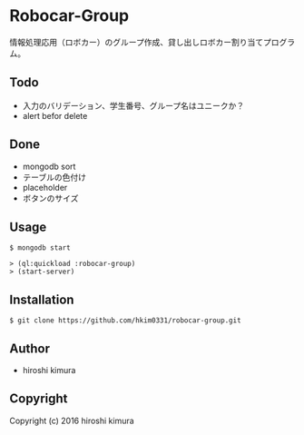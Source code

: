 # Robocar-Group

情報処理応用（ロボカー）のグループ作成、貸し出しロボカー割り当てプログラム。

## Todo

* 入力のバリデーション、学生番号、グループ名はユニークか？
* alert befor delete

## Done

* mongodb sort
* テーブルの色付け
* placeholder
* ボタンのサイズ

## Usage

```
$ mongodb start
```

```
> (ql:quickload :robocar-group)
> (start-server)
```

## Installation

```
$ git clone https://github.com/hkim0331/robocar-group.git
```

## Author

* hiroshi kimura

## Copyright

Copyright (c) 2016 hiroshi kimura
